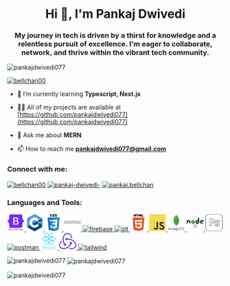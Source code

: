 <h1 align="center">Hi 👋, I'm Pankaj Dwivedi</h1>
<h3 align="center">My journey in tech is driven by a thirst for knowledge and a relentless pursuit of excellence. I'm eager to collaborate, network, and thrive within the vibrant tech community.</h3>

<p align="left"> <img src="https://komarev.com/ghpvc/?username=pankajdwivedi077&label=Profile%20views&color=0e75b6&style=flat" alt="pankajdwivedi077" /> </p>

<p align="left"> <a href="https://twitter.com/bellchan00" target="blank"><img src="https://img.shields.io/twitter/follow/bellchan00?logo=twitter&style=for-the-badge" alt="bellchan00" /></a> </p>

- 🌱 I’m currently learning **Typescript, Next.js**

- 👨‍💻 All of my projects are available at [https://github.com/pankajdwivedi077](https://github.com/pankajdwivedi077)

- 💬 Ask me about **MERN**

- 📫 How to reach me **pankajdwivedi077@gmail.com**

<h3 align="left">Connect with me:</h3>
<p align="left">
<a href="https://twitter.com/bellchan00" target="blank"><img align="center" src="https://raw.githubusercontent.com/rahuldkjain/github-profile-readme-generator/master/src/images/icons/Social/twitter.svg" alt="bellchan00" height="30" width="40" /></a>
<a href="https://linkedin.com/in/pankaj-dwivedi-" target="blank"><img align="center" src="https://raw.githubusercontent.com/rahuldkjain/github-profile-readme-generator/master/src/images/icons/Social/linked-in-alt.svg" alt="pankaj-dwivedi-" height="30" width="40" /></a>
<a href="https://instagram.com/pankaj.bellchan" target="blank"><img align="center" src="https://raw.githubusercontent.com/rahuldkjain/github-profile-readme-generator/master/src/images/icons/Social/instagram.svg" alt="pankaj.bellchan" height="30" width="40" /></a>
</p>

<h3 align="left">Languages and Tools:</h3>
<p align="left"> <a href="https://getbootstrap.com" target="_blank" rel="noreferrer"> <img src="https://raw.githubusercontent.com/devicons/devicon/master/icons/bootstrap/bootstrap-plain-wordmark.svg" alt="bootstrap" width="40" height="40"/> </a> <a href="https://www.w3schools.com/cpp/" target="_blank" rel="noreferrer"> <img src="https://raw.githubusercontent.com/devicons/devicon/master/icons/cplusplus/cplusplus-original.svg" alt="cplusplus" width="40" height="40"/> </a> <a href="https://www.w3schools.com/css/" target="_blank" rel="noreferrer"> <img src="https://raw.githubusercontent.com/devicons/devicon/master/icons/css3/css3-original-wordmark.svg" alt="css3" width="40" height="40"/> </a> <a href="https://expressjs.com" target="_blank" rel="noreferrer"> <img src="https://raw.githubusercontent.com/devicons/devicon/master/icons/express/express-original-wordmark.svg" alt="express" width="40" height="40"/> </a> <a href="https://firebase.google.com/" target="_blank" rel="noreferrer"> <img src="https://www.vectorlogo.zone/logos/firebase/firebase-icon.svg" alt="firebase" width="40" height="40"/> </a> <a href="https://git-scm.com/" target="_blank" rel="noreferrer"> <img src="https://www.vectorlogo.zone/logos/git-scm/git-scm-icon.svg" alt="git" width="40" height="40"/> </a> <a href="https://www.w3.org/html/" target="_blank" rel="noreferrer"> <img src="https://raw.githubusercontent.com/devicons/devicon/master/icons/html5/html5-original-wordmark.svg" alt="html5" width="40" height="40"/> </a> <a href="https://developer.mozilla.org/en-US/docs/Web/JavaScript" target="_blank" rel="noreferrer"> <img src="https://raw.githubusercontent.com/devicons/devicon/master/icons/javascript/javascript-original.svg" alt="javascript" width="40" height="40"/> </a> <a href="https://www.mongodb.com/" target="_blank" rel="noreferrer"> <img src="https://raw.githubusercontent.com/devicons/devicon/master/icons/mongodb/mongodb-original-wordmark.svg" alt="mongodb" width="40" height="40"/> </a> <a href="https://nodejs.org" target="_blank" rel="noreferrer"> <img src="https://raw.githubusercontent.com/devicons/devicon/master/icons/nodejs/nodejs-original-wordmark.svg" alt="nodejs" width="40" height="40"/> </a> <a href="https://www.photoshop.com/en" target="_blank" rel="noreferrer"> <img src="https://raw.githubusercontent.com/devicons/devicon/master/icons/photoshop/photoshop-line.svg" alt="photoshop" width="40" height="40"/> </a> <a href="https://postman.com" target="_blank" rel="noreferrer"> <img src="https://www.vectorlogo.zone/logos/getpostman/getpostman-icon.svg" alt="postman" width="40" height="40"/> </a> <a href="https://reactjs.org/" target="_blank" rel="noreferrer"> <img src="https://raw.githubusercontent.com/devicons/devicon/master/icons/react/react-original-wordmark.svg" alt="react" width="40" height="40"/> </a> <a href="https://redux.js.org" target="_blank" rel="noreferrer"> <img src="https://raw.githubusercontent.com/devicons/devicon/master/icons/redux/redux-original.svg" alt="redux" width="40" height="40"/> </a> <a href="https://tailwindcss.com/" target="_blank" rel="noreferrer"> <img src="https://www.vectorlogo.zone/logos/tailwindcss/tailwindcss-icon.svg" alt="tailwind" width="40" height="40"/> </a> </p>

<p><img align="left" src="https://github-readme-stats.vercel.app/api/top-langs?username=pankajdwivedi077&show_icons=true&locale=en&layout=compact" alt="pankajdwivedi077" /></p>

<p>&nbsp;<img align="center" src="https://github-readme-stats.vercel.app/api?username=pankajdwivedi077&show_icons=true&locale=en" alt="pankajdwivedi077" /></p>

<p><img align="center" src="https://github-readme-streak-stats.herokuapp.com/?user=pankajdwivedi077&" alt="pankajdwivedi077" /></p>
